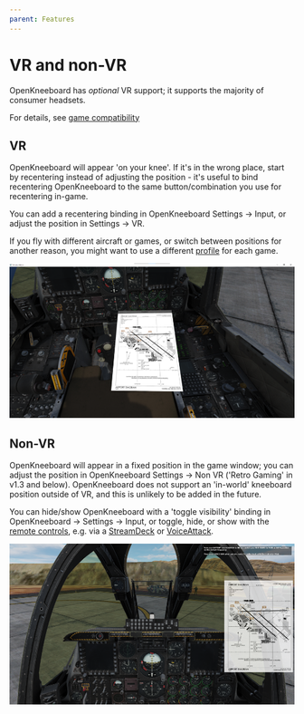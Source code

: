 ```yaml
---
parent: Features
---
```


# VR and non-VR

OpenKneeboard has *optional* VR support; it supports the majority of consumer headsets.

For details, see [game compatibility](../compatibility/games.md)

## VR

OpenKneeboard will appear 'on your knee'. If it's in the wrong place, start by recentering instead of adjusting the position - it's useful to bind recentering OpenKneeboard to the same button/combination you use for recentering in-game.

You can add a recentering binding in OpenKneeboard Settings -> Input, or adjust the position in Settings -> VR.

If you fly with different aircraft or games, or switch between positions for another reason, you might want to use a different [profile](./profiles.md) for each game.

![VR Screenshot](../screenshots/theater.png)

## Non-VR

OpenKneeboard will appear in a fixed position in the game window; you can adjust the position in OpenKneeboard Settings -> Non VR ('Retro Gaming' in v1.3 and below). OpenKneeboard does not support an 'in-world' kneeboard position outside of VR, and this is unlikely to be added in the future.

You can hide/show OpenKneeboard with a 'toggle visibility' binding in OpenKneeboard -> Settings -> Input, or toggle, hide, or show with the [remote controls](./remote-controls.md), e.g. via a [StreamDeck](./streamdeck.md) or [VoiceAttack](./voice-attack.md).


![Non-VR Screenshot](../screenshots/non-vr.png)
